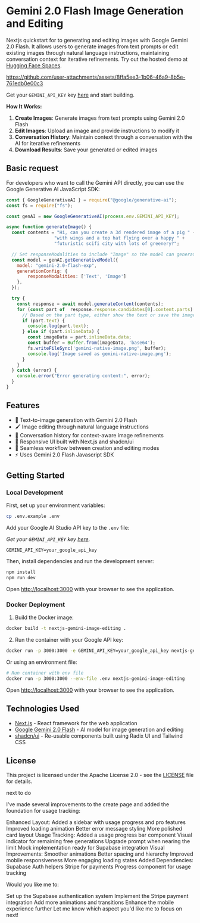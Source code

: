 # Gemini 2.0 Flash Image Generation and Editing

Nextjs quickstart for to generating and editing images with Google Gemini 2.0 Flash. It allows users to generate images from text prompts or edit existing images through natural language instructions, maintaining conversation context for iterative refinements. Try out the hosted demo at [Hugging Face Spaces](https://huggingface.co/spaces/philschmid/image-generation-editing).


https://github.com/user-attachments/assets/8ffa5ee3-1b06-46a9-8b5e-761edb0e00c3


Get your `GEMINI_API_KEY` key [here](https://ai.google.dev/gemini-api/docs/api-key) and start building. 

**How It Works:**

1. **Create Images**: Generate images from text prompts using Gemini 2.0 Flash
2. **Edit Images**: Upload an image and provide instructions to modify it
3. **Conversation History**: Maintain context through a conversation with the AI for iterative refinements
4. **Download Results**: Save your generated or edited images

## Basic request 

For developers who want to call the Gemini API directly, you can use the Google Generative AI JavaScript SDK:

```javascript
const { GoogleGenerativeAI } = require("@google/generative-ai");
const fs = require("fs");

const genAI = new GoogleGenerativeAI(process.env.GEMINI_API_KEY);

async function generateImage() {
  const contents = "Hi, can you create a 3d rendered image of a pig " +
                  "with wings and a top hat flying over a happy " +
                  "futuristic scifi city with lots of greenery?";

  // Set responseModalities to include "Image" so the model can generate 
  const model = genAI.getGenerativeModel({
    model: "gemini-2.0-flash-exp",
    generationConfig: {
        responseModalities: ['Text', 'Image']
    },
  });

  try {
    const response = await model.generateContent(contents);
    for (const part of  response.response.candidates[0].content.parts) {
      // Based on the part type, either show the text or save the image
      if (part.text) {
        console.log(part.text);
      } else if (part.inlineData) {
        const imageData = part.inlineData.data;
        const buffer = Buffer.from(imageData, 'base64');
        fs.writeFileSync('gemini-native-image.png', buffer);
        console.log('Image saved as gemini-native-image.png');
      }
    }
  } catch (error) {
    console.error("Error generating content:", error);
  }
}
```

## Features

- 🎨 Text-to-image generation with Gemini 2.0 Flash
- 🖌️ Image editing through natural language instructions
- 💬 Conversation history for context-aware image refinements
- 📱 Responsive UI built with Next.js and shadcn/ui
- 🔄 Seamless workflow between creation and editing modes
- ⚡ Uses Gemini 2.0 Flash Javascript SDK

## Getting Started

### Local Development

First, set up your environment variables:

```bash
cp .env.example .env
```

Add your Google AI Studio API key to the `.env` file: 

_Get your `GEMINI_API_KEY` key [here](https://ai.google.dev/gemini-api/docs/api-key)._

```
GEMINI_API_KEY=your_google_api_key
```

Then, install dependencies and run the development server:

```bash
npm install
npm run dev
```

Open [http://localhost:3000](http://localhost:3000) with your browser to see the application.

### Docker Deployment

1. Build the Docker image:

```bash
docker build -t nextjs-gemini-image-editing .
```

2. Run the container with your Google API key:

```bash
docker run -p 3000:3000 -e GEMINI_API_KEY=your_google_api_key nextjs-gemini-image-editing
```

Or using an environment file:

```bash
# Run container with env file
docker run -p 3000:3000 --env-file .env nextjs-gemini-image-editing
```

Open [http://localhost:3000](http://localhost:3000) with your browser to see the application.

## Technologies Used

- [Next.js](https://nextjs.org/) - React framework for the web application
- [Google Gemini 2.0 Flash](https://deepmind.google/technologies/gemini/) - AI model for image generation and editing
- [shadcn/ui](https://ui.shadcn.com/) - Re-usable components built using Radix UI and Tailwind CSS 

## License

This project is licensed under the Apache License 2.0 - see the [LICENSE](./LICENSE) file for details.


next to do 

I've made several improvements to the create page and added the foundation for usage tracking:

Enhanced Layout:
Added a sidebar with usage progress and pro features
Improved loading animation
Better error message styling
More polished card layout
Usage Tracking:
Added a usage progress bar component
Visual indicator for remaining free generations
Upgrade prompt when nearing the limit
Mock implementation ready for Supabase integration
Visual Improvements:
Smoother animations
Better spacing and hierarchy
Improved mobile responsiveness
More engaging loading states
Added Dependencies:
Supabase Auth helpers
Stripe for payments
Progress component for usage tracking

Would you like me to:

Set up the Supabase authentication system
Implement the Stripe payment integration
Add more animations and transitions
Enhance the mobile experience further
Let me know which aspect you'd like me to focus on next!